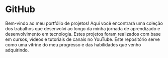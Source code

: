 # GitHub
 
Bem-vindo ao meu portfólio de projetos! Aqui você encontrará uma coleção dos trabalhos que desenvolvi ao longo da minha jornada de aprendizado e desenvolvimento em tecnologia. Estes projetos foram realizados com base em cursos, vídeos e tutoriais de canais no YouTube. Este repositório serve como uma vitrine do meu progresso e das habilidades que venho adquirindo.
